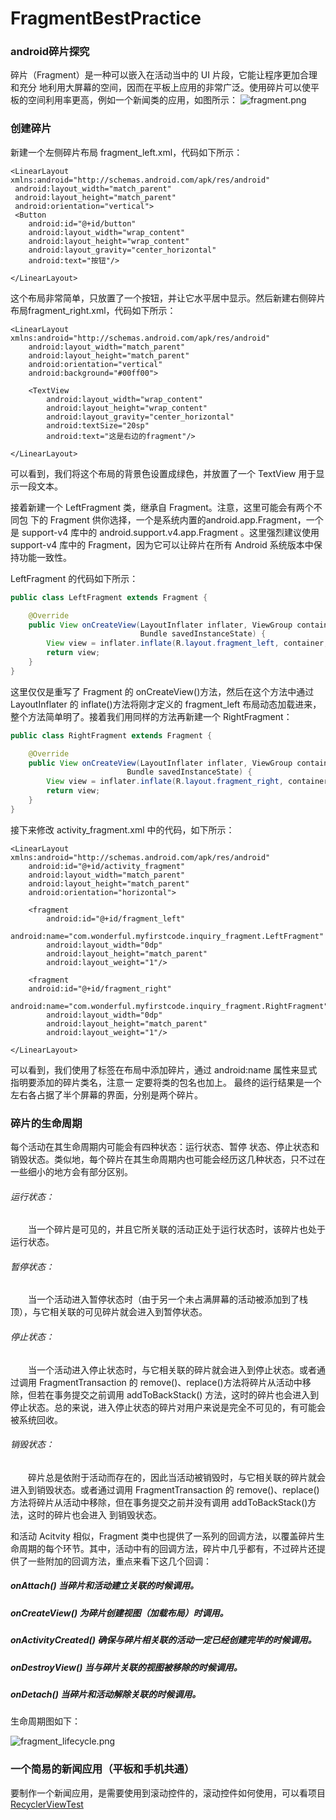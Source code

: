FragmentBestPractice
===================================
### android碎片探究
碎片（Fragment）是一种可以嵌入在活动当中的 UI 片段，它能让程序更加合理和充分 地利用大屏幕的空间，因而在平板上应用的非常广泛。使用碎片可以使平板的空间利用率更高，例如一个新闻类的应用，如图所示：
![fragment.png](/img/fragment.png "fragment")
### 创建碎片
新建一个左侧碎片布局 fragment_left.xml，代码如下所示：

 	<LinearLayout xmlns:android="http://schemas.android.com/apk/res/android"
     android:layout_width="match_parent"
   	 android:layout_height="match_parent"
   	 android:orientation="vertical">
	 <Button
	 	android:id="@+id/button"
		android:layout_width="wrap_content"
		android:layout_height="wrap_content"
		android:layout_gravity="center_horizontal"
		android:text="按钮"/>

	</LinearLayout>
这个布局非常简单，只放置了一个按钮，并让它水平居中显示。然后新建右侧碎片布局fragment_right.xml，代码如下所示：

	<LinearLayout xmlns:android="http://schemas.android.com/apk/res/android"
    	android:layout_width="match_parent"
    	android:layout_height="match_parent"
    	android:orientation="vertical"
    	android:background="#00ff00">

    	<TextView
        	android:layout_width="wrap_content"
        	android:layout_height="wrap_content"
        	android:layout_gravity="center_horizontal"
        	android:textSize="20sp"
        	android:text="这是右边的fragment"/>

	</LinearLayout>
可以看到，我们将这个布局的背景色设置成绿色，并放置了一个 TextView 用于显示一段文本。

接着新建一个 LeftFragment 类，继承自 Fragment。注意，这里可能会有两个不同包 下的 Fragment 供你选择，一个是系统内置的android.app.Fragment，一个是 support-v4 库中的 android.support.v4.app.Fragment 。这里强烈建议使用 support-v4 库中的 Fragment，因为它可以让碎片在所有 Android 系统版本中保持功能一致性。

LeftFragment 的代码如下所示：
```Java
public class LeftFragment extends Fragment {

    @Override
    public View onCreateView(LayoutInflater inflater, ViewGroup container,
                             Bundle savedInstanceState) {
        View view = inflater.inflate(R.layout.fragment_left, container, false);
        return view;
    }
}
```
这里仅仅是重写了 Fragment 的 onCreateView()方法，然后在这个方法中通过 LayoutInflater 的 inflate()方法将刚才定义的 fragment_left 布局动态加载进来，整个方法简单明了。接着我们用同样的方法再新建一个 RightFragment：
```Java
public class RightFragment extends Fragment {

    @Override
    public View onCreateView(LayoutInflater inflater, ViewGroup container,
                          Bundle savedInstanceState) {
        View view = inflater.inflate(R.layout.fragment_right, container, false);
        return view;
    }
}
```
接下来修改 activity_fragment.xml 中的代码，如下所示：

	<LinearLayout xmlns:android="http://schemas.android.com/apk/res/android"
    	android:id="@+id/activity_fragment"
    	android:layout_width="match_parent"
    	android:layout_height="match_parent"
    	android:orientation="horizontal">

    	<fragment
        	android:id="@+id/fragment_left"
        	android:name="com.wonderful.myfirstcode.inquiry_fragment.LeftFragment"
        	android:layout_width="0dp"
        	android:layout_height="match_parent"
        	android:layout_weight="1"/>

    	<fragment
		android:id="@+id/fragment_right"
        	android:name="com.wonderful.myfirstcode.inquiry_fragment.RightFragment"
        	android:layout_width="0dp"
        	android:layout_height="match_parent"
        	android:layout_weight="1"/>
    
	</LinearLayout>
可以看到，我们使用了<fragment>标签在布局中添加碎片，通过 android:name 属性来显式指明要添加的碎片类名，注意一 定要将类的包名也加上。
最终的运行结果是一个左右各占据了半个屏幕的界面，分别是两个碎片。
  
### 碎片的生命周期
 每个活动在其生命周期内可能会有四种状态：运行状态、暂停 状态、停止状态和销毁状态。类似地，每个碎片在其生命周期内也可能会经历这几种状态，只不过在一些细小的地方会有部分区别。

###### 运行状态：
  当一个碎片是可见的，并且它所关联的活动正处于运行状态时，该碎片也处于运行状态。

###### 暂停状态：
  当一个活动进入暂停状态时（由于另一个未占满屏幕的活动被添加到了栈顶），与它相关联的可见碎片就会进入到暂停状态。

###### 停止状态：
  当一个活动进入停止状态时，与它相关联的碎片就会进入到停止状态。或者通过调用 FragmentTransaction 的 remove()、replace()方法将碎片从活动中移除，但若在事务提交之前调用 addToBackStack() 方法，这时的碎片也会进入到停止状态。总的来说，进入停止状态的碎片对用户来说是完全不可见的，有可能会被系统回收。

###### 销毁状态：
  碎片总是依附于活动而存在的，因此当活动被销毁时，与它相关联的碎片就会进入到销毁状态。或者通过调用 FragmentTransaction 的 remove()、replace()方法将碎片从活动中移除，但在事务提交之前并没有调用 addToBackStack()方法，这时的碎片也会进入 到销毁状态。

和活动 Acitvity 相似，Fragment 类中也提供了一系列的回调方法，以覆盖碎片生命周期的每个环节。其中，活动中有的回调方法，碎片中几乎都有，不过碎片还提供了一些附加的回调方法，重点来看下这几个回调：

##### onAttach() 当碎片和活动建立关联的时候调用。
##### onCreateView() 为碎片创建视图（加载布局）时调用。
##### onActivityCreated() 确保与碎片相关联的活动一定已经创建完毕的时候调用。
##### onDestroyView() 当与碎片关联的视图被移除的时候调用。
##### onDetach() 当碎片和活动解除关联的时候调用。

生命周期图如下：

![fragment_lifecycle.png ](/img/fragment_lifecycle.png "fragment_lifecycle")
### 一个简易的新闻应用（平板和手机共通）
要制作一个新闻应用，是需要使用到滚动控件的，滚动控件如何使用，可以看项目[RecyclerViewTest](the_third_chapter/RecyclerViewTest/)

  
  
  
  
